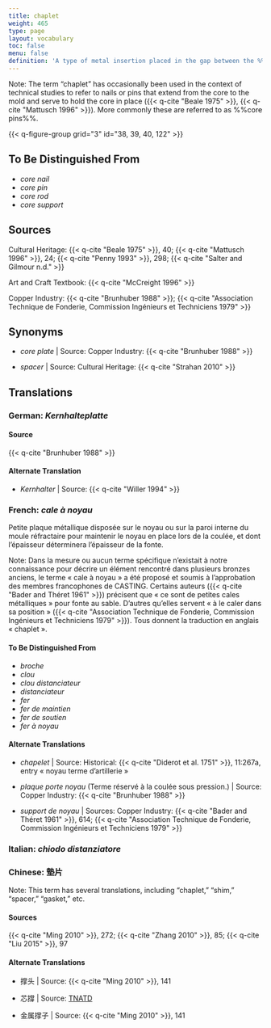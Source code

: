 ```yaml
---
title: chaplet
weight: 465
type: page
layout: vocabulary
toc: false
menu: false
definition: 'A type of metal insertion placed in the gap between the %%core%% and the outer mold as a spacer to hold the core in place during the casting operation. A number of these are placed strategically throughout the mold. They are most often made of an alloy similar to that of the surrounding metal, as they will become embedded in the cast. In modern foundries, chaplets are mainly used in %%sand casting%%, but they have been encountered in historic lost-wax castings as well.'
---
```


<div class="backmatter">
Note: The term “chaplet” has occasionally been used in the context of technical studies to refer to nails or pins that extend from the core to the mold and serve to hold the core in place ({{< q-cite "Beale 1975" >}}, {{< q-cite "Mattusch 1996" >}}). More commonly these are referred to as %%core pins%%.
</div>

{{< q-figure-group grid="3" id="38, 39, 40, 122" >}}

## To Be Distinguished From

- *core nail*
- *core pin*
- *core rod*
- *core support*

## Sources

Cultural Heritage: {{< q-cite "Beale 1975" >}}, 40; {{< q-cite "Mattusch 1996" >}}, 24; {{< q-cite "Penny 1993" >}}, 298; {{< q-cite "Salter and Gilmour n.d." >}}

Art and Craft Textbook: {{< q-cite "McCreight 1996" >}}

Copper Industry: {{< q-cite "Brunhuber 1988" >}}; {{< q-cite "Association Technique de Fonderie, Commission Ingénieurs et Techniciens 1979" >}}

## Synonyms

- *core plate* | Source: Copper Industry: {{< q-cite "Brunhuber 1988" >}}

- *spacer* | Source: Cultural Heritage: {{< q-cite "Strahan 2010" >}}

## Translations

<div class="accordion">

### **German**: *Kernhalteplatte*

#### Source

{{< q-cite "Brunhuber 1988" >}}

#### Alternate Translation

- *Kernhalter* | Source: {{< q-cite "Willer 1994" >}}  

### **French**: *cale à noyau*

Petite plaque métallique disposée sur le noyau ou sur la paroi interne du moule réfractaire pour maintenir le noyau en place lors de la coulée, et dont l’épaisseur déterminera l’épaisseur de la fonte.

<div class="backmatter">
Note: Dans la mesure ou aucun terme spécifique n’existait à notre connaissance pour décrire un élément rencontré dans plusieurs bronzes anciens, le terme « cale à noyau » a été proposé et soumis à l’approbation des membres francophones de CASTING. Certains auteurs ({{< q-cite "Bader and Théret 1961" >}}) précisent que « ce sont de petites cales métalliques » pour fonte au sable. D’autres qu’elles servent « à le caler dans sa position » ({{< q-cite "Association Technique de Fonderie, Commission Ingénieurs et Techniciens 1979" >}}). Tous donnent la traduction en anglais « chaplet ».
</div>

#### To Be Distinguished From

- *broche*
- *clou*
- *clou distanciateur*
- *distanciateur*
- *fer*
- *fer de maintien*
- *fer de soutien*
- *fer à noyau*

#### Alternate Translations

- *chapelet* | Source: Historical: {{< q-cite "Diderot et al. 1751" >}}, 11:267a, entry « noyau terme d’artillerie »

- *plaque porte noyau* (Terme réservé à la coulée sous pression.) | Source: Copper Industry: {{< q-cite "Brunhuber 1988" >}}

- *support de noyau* | Sources: Copper Industry: {{< q-cite "Bader and Théret 1961" >}}, 614; {{< q-cite "Association Technique de Fonderie, Commission Ingénieurs et Techniciens 1979" >}}

### **Italian**: *chiodo distanziatore*

### **Chinese**: 墊片

<div class="backmatter">
Note: This term has several translations, including “chaplet,” “shim,” “spacer,” “gasket,” etc.
</div>

#### Sources

{{< q-cite "Ming 2010" >}}, 272; {{< q-cite "Zhang 2010" >}}, 85; {{< q-cite "Liu 2015" >}}, 97

#### Alternate Translations

- 撑头 | Source: {{< q-cite "Ming 2010" >}}, 141

- 芯撐 | Source: [TNATD](https://terms.naer.edu.tw/detail/1262400/?index=4)

- 金属撑子 | Source: {{< q-cite "Ming 2010" >}}, 141

</div>
